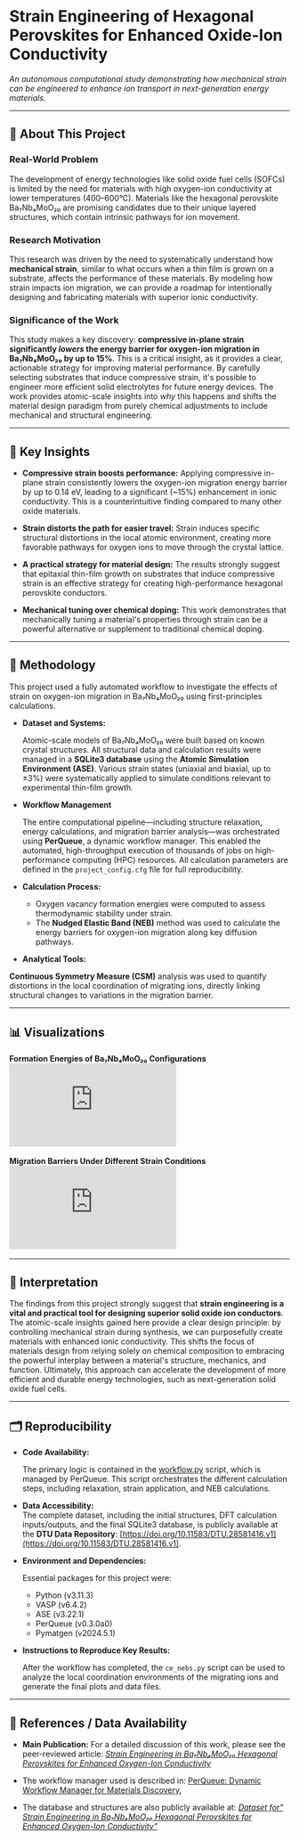 # Strain Engineering of Hexagonal Perovskites for Enhanced Oxide-Ion Conductivity

*An autonomous computational study demonstrating how mechanical strain can be engineered to enhance ion transport in next-generation energy materials.*

---

## 🧭 About This Project

### Real-World Problem

The development of energy technologies like solid oxide fuel cells (SOFCs) is limited by the need for materials with high oxygen-ion conductivity at lower temperatures (400–600°C). Materials like the hexagonal perovskite Ba₇Nb₄MoO₂₀ are promising candidates due to their unique layered structures, which contain intrinsic pathways for ion movement.

### Research Motivation

This research was driven by the need to systematically understand how **mechanical strain**, similar to what occurs when a thin film is grown on a substrate, affects the performance of these materials. By modeling how strain impacts ion migration, we can provide a roadmap for intentionally designing and fabricating materials with superior ionic conductivity.

### Significance of the Work

This study makes a key discovery: **compressive in-plane strain significantly *lowers* the energy barrier for oxygen-ion migration in Ba₇Nb₄MoO₂₀ by up to 15%**. This is a critical insight, as it provides a clear, actionable strategy for improving material performance. By carefully selecting substrates that induce compressive strain, it's possible to engineer more efficient solid electrolytes for future energy devices. The work provides atomic-scale insights into *why* this happens and shifts the material design paradigm from purely chemical adjustments to include mechanical and structural engineering.

---

## 🔎 Key Insights

- **Compressive strain boosts performance:** Applying compressive in-plane strain consistently lowers the oxygen-ion migration energy barrier by up to 0.14 eV, leading to a significant (~15%) enhancement in ionic conductivity. This is a counterintuitive finding compared to many other oxide materials.

- **Strain distorts the path for easier travel:** Strain induces specific structural distortions in the local atomic environment, creating more favorable pathways for oxygen ions to move through the crystal lattice.

- **A practical strategy for material design:** The results strongly suggest that epitaxial thin-film growth on substrates that induce compressive strain is an effective strategy for creating high-performance hexagonal perovskite conductors.

- **Mechanical tuning over chemical doping:** This work demonstrates that mechanically tuning a material's properties through strain can be a powerful alternative or supplement to traditional chemical doping.

---

## 📝 Methodology

This project used a fully automated workflow to investigate the effects of strain on oxygen-ion migration in Ba₇Nb₄MoO₂₀ using first-principles calculations.

- **Dataset and Systems:**  
  
  Atomic-scale models of Ba₇Nb₄MoO₂₀ were built based on known crystal structures. All structural data and calculation results were managed in a **SQLite3 database** using the **Atomic Simulation Environment (ASE)**. Various strain states (uniaxial and biaxial, up to ±3%) were systematically applied to simulate conditions relevant to experimental thin-film growth.

- **Workflow Management**  

  The entire computational pipeline—including structure relaxation, energy calculations, and migration barrier analysis—was orchestrated using **PerQueue**, a dynamic workflow manager. This enabled the automated, high-throughput execution of thousands of jobs on high-performance computing (HPC) resources. All calculation parameters are defined in the `project_config.cfg` file for full reproducibility.

- **Calculation Process:**  

  -   Oxygen vacancy formation energies were computed to assess thermodynamic stability under strain.
  -   The **Nudged Elastic Band (NEB)** method was used to calculate the energy barriers for oxygen-ion migration along key diffusion pathways.

- **Analytical Tools:**  

**Continuous Symmetry Measure (CSM)** analysis was used to quantify distortions in the local coordination of migrating ions, directly linking structural changes to variations in the migration barrier.

---

## 📊 Visualizations

**Formation Energies of Ba₇Nb₄MoO₂₀ Configurations**
![A plot showing the formation energies for three different configurations of the material.](https://github.com/armmorin/strained/blob/main/strained_perovskite_eof.pdf)

**Migration Barriers Under Different Strain Conditions**
![A plot showing the calculated migration barriers for the first configuration under various strain directions.](https://github.com/armmorin/strained/blob/main/neb_energies_fit.pdf)

---

## 🤔 Interpretation

The findings from this project strongly suggest that **strain engineering is a vital and practical tool for designing superior solid oxide ion conductors**. The atomic-scale insights gained here provide a clear design principle: by controlling mechanical strain during synthesis, we can purposefully create materials with enhanced ionic conductivity. This shifts the focus of materials design from relying solely on chemical composition to embracing the powerful interplay between a material's structure, mechanics, and function. Ultimately, this approach can accelerate the development of more efficient and durable energy technologies, such as next-generation solid oxide fuel cells.

---

## 🗂️ Reproducibility

- **Code Availability:**  

  The primary logic is contained in the [workflow.py](https://github.com/armmorin/strained/blob/main/workflow.py) script, which is managed by PerQueue. This script orchestrates the different calculation steps, including relaxation, strain application, and NEB calculations.

- **Data Accessibility:**  
  The complete dataset, including the initial structures, DFT calculation inputs/outputs, and the final SQLite3 database, is publicly available at the **DTU Data Repository**: [https://doi.org/10.11583/DTU.28581416.v1](https://doi.org/10.11583/DTU.28581416.v1).

- **Environment and Dependencies:**  
  
  Essential packages for this project were:
    -   Python (v3.11.3)
    -   VASP (v6.4.2)
    -   ASE (v3.22.1)
    -   PerQueue (v0.3.0a0)
    -   Pymatgen (v2024.5.1)
 
- **Instructions to Reproduce Key Results:**  

  After the workflow has completed, the `ce_nebs.py` script can be used to analyze the local coordination environments of the migrating ions and generate the final plots and data files.

---

## 🙏 References / Data Availability

-  **Main Publication:** For a detailed discussion of this work, please see the peer-reviewed article: [*Strain Engineering in Ba₇Nb₄MoO₂₀ Hexagonal Perovskites for Enhanced Oxygen-Ion Conductivity*](https://pubs.acs.org/doi/10.1021/acsmaterialslett.5c00520)

-  The workflow manager used is described in: [PerQueue: Dynamic Workflow Manager for Materials Discovery.](https://doi.org/10.1039/D4DD00134F)

-  The database and structures are also publicly available at: [*Dataset for" Strain Engineering in Ba₇Nb₄MoO₂₀ Hexagonal Perovskites for Enhanced Oxygen-Ion Conductivity"*](https://doi.org/10.11583/DTU.28581416.v1)
